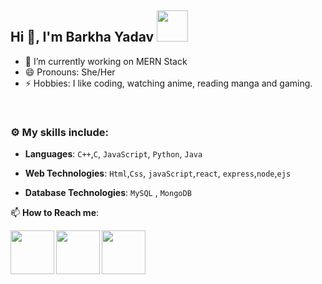 ## Hi 👋, I'm Barkha Yadav <img src="https://media4.giphy.com/media/PgnpGT8tJsWfNabS8d/giphy.gif" width="50"> 

- 🔭 I’m currently working on MERN Stack
- 😄 Pronouns: She/Her
- ⚡ Hobbies: I like coding, watching anime, reading manga and gaming.
<br>

### :gear: My skills include:

- **Languages**: `C++`,`C`, `JavaScript`, `Python`, `Java`

- **Web Technologies**: `Html`,`Css`, `javaScript`,`react`, `express`,`node`,`ejs`

- **Database Technologies**: `MySQL` , `MongoDB`

📫 **How to Reach me**: 
 
<a href="https://www.linkedin.com/in/barkha-yadav-727472212/?originalSubdomain=in">
  <img align="left" width=70px src="https://img.icons8.com/clouds/100/000000/linkedin.png"/>
</a>
  <a href="https://twitter.com/barkhayadav125">
  <img align="left" width=70px src="https://i.pinimg.com/originals/2d/56/d9/2d56d904b055625cc83afae9db3b7f57.png"/>
</a>
<a href="mailto:barkhayadav125@gmail.com">
  <img align="left" width=70px src="https://img.icons8.com/clouds/100/000000/gmail.png"/>
</a></br>

